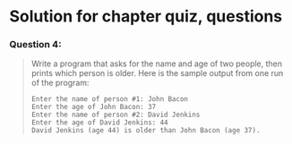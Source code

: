# Solution for chapter quiz, questions

### Question 4: 
> Write a program that asks for the name and age of two people, then prints which person is older.
> Here is the sample output from one run of the program:
> ```
> Enter the name of person #1: John Bacon
> Enter the age of John Bacon: 37
> Enter the name of person #2: David Jenkins
> Enter the age of David Jenkins: 44
> David Jenkins (age 44) is older than John Bacon (age 37).
> ```


